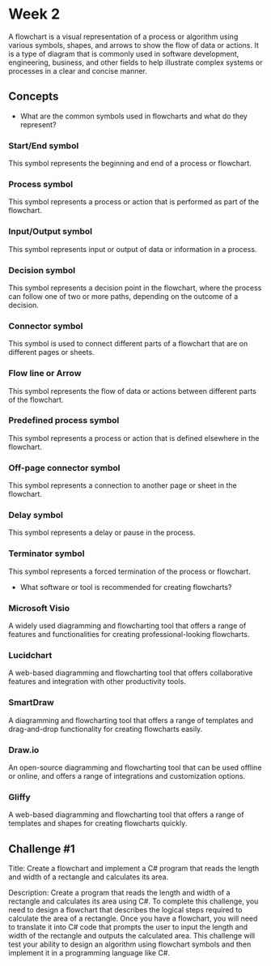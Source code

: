 # Week 2

A flowchart is a visual representation of a process or algorithm using various symbols, shapes, and arrows to show the flow of data or actions. It is a type of diagram that is commonly used in software development, engineering, business, and other fields to help illustrate complex systems or processes in a clear and concise manner.


## Concepts

- What are the common symbols used in flowcharts and what do they represent?

### Start/End symbol
This symbol represents the beginning and end of a process or flowchart.

### Process symbol
This symbol represents a process or action that is performed as part of the flowchart.

### Input/Output symbol
This symbol represents input or output of data or information in a process.

### Decision symbol
This symbol represents a decision point in the flowchart, where the process can follow one of two or more paths, depending on the outcome of a decision.

### Connector symbol
This symbol is used to connect different parts of a flowchart that are on different pages or sheets.

### Flow line or Arrow
This symbol represents the flow of data or actions between different parts of the flowchart.

### Predefined process symbol
This symbol represents a process or action that is defined elsewhere in the flowchart.

### Off-page connector symbol
This symbol represents a connection to another page or sheet in the flowchart.

### Delay symbol
This symbol represents a delay or pause in the process.

### Terminator symbol
This symbol represents a forced termination of the process or flowchart.

- What software or tool is recommended for creating flowcharts?

### Microsoft Visio 
A widely used diagramming and flowcharting tool that offers a range of features and functionalities for creating professional-looking flowcharts.

### Lucidchart
A web-based diagramming and flowcharting tool that offers collaborative features and integration with other productivity tools.

### SmartDraw
A diagramming and flowcharting tool that offers a range of templates and drag-and-drop functionality for creating flowcharts easily.

### Draw.io
An open-source diagramming and flowcharting tool that can be used offline or online, and offers a range of integrations and customization options.

### Gliffy
A web-based diagramming and flowcharting tool that offers a range of templates and shapes for creating flowcharts quickly.

## Challenge #1

Title: Create a flowchart and implement a C# program that reads the length and width of a rectangle and calculates its area.

Description: Create a program that reads the length and width of a rectangle and calculates its area using C#. To complete this challenge, you need to design a flowchart that describes the logical steps required to calculate the area of a rectangle. Once you have a flowchart, you will need to translate it into C# code that prompts the user to input the length and width of the rectangle and outputs the calculated area. This challenge will test your ability to design an algorithm using flowchart symbols and then implement it in a programming language like C#.
